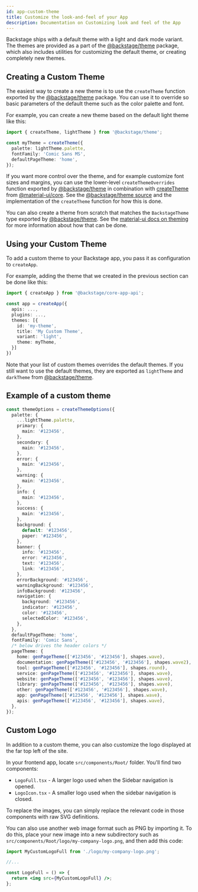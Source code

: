 ```yaml
---
id: app-custom-theme
title: Customize the look-and-feel of your App
description: Documentation on Customizing look and feel of the App
---
```


Backstage ships with a default theme with a light and dark mode variant. The
themes are provided as a part of the
[@backstage/theme](https://www.npmjs.com/package/@backstage/theme) package,
which also includes utilities for customizing the default theme, or creating
completely new themes.

## Creating a Custom Theme

The easiest way to create a new theme is to use the `createTheme` function
exported by the
[@backstage/theme](https://www.npmjs.com/package/@backstage/theme) package. You
can use it to override so basic parameters of the default theme such as the
color palette and font.

For example, you can create a new theme based on the default light theme like
this:

```ts
import { createTheme, lightTheme } from '@backstage/theme';

const myTheme = createTheme({
  palette: lightTheme.palette,
  fontFamily: 'Comic Sans MS',
  defaultPageTheme: 'home',
});
```

If you want more control over the theme, and for example customize font sizes
and margins, you can use the lower-level `createThemeOverrides` function
exported by [@backstage/theme](https://www.npmjs.com/package/@backstage/theme)
in combination with
[createTheme](https://material-ui.com/customization/theming/#createmuitheme-options-args-theme)
from [@material-ui/core](https://www.npmjs.com/package/@material-ui/core). See
the
[@backstage/theme source](https://github.com/backstage/backstage/tree/master/packages/theme/src)
and the implementation of the `createTheme` function for how this is done.

You can also create a theme from scratch that matches the `BackstageTheme` type
exported by [@backstage/theme](https://www.npmjs.com/package/@backstage/theme).
See the
[material-ui docs on theming](https://material-ui.com/customization/theming/)
for more information about how that can be done.

## Using your Custom Theme

To add a custom theme to your Backstage app, you pass it as configuration to
`createApp`.

For example, adding the theme that we created in the previous section can be
done like this:

```ts
import { createApp } from '@backstage/core-app-api';

const app = createApp({
  apis: ...,
  plugins: ...,
  themes: [{
    id: 'my-theme',
    title: 'My Custom Theme',
    variant: 'light',
    theme: myTheme,
  }]
})
```

Note that your list of custom themes overrides the default themes. If you still
want to use the default themes, they are exported as `lightTheme` and
`darkTheme` from
[@backstage/theme](https://www.npmjs.com/package/@backstage/theme).

## Example of a custom theme

```ts
const themeOptions = createThemeOptions({
  palette: {
    ...lightTheme.palette,
    primary: {
      main: '#123456',
    },
    secondary: {
      main: '#123456',
    },
    error: {
      main: '#123456',
    },
    warning: {
      main: '#123456',
    },
    info: {
      main: '#123456',
    },
    success: {
      main: '#123456',
    },
    background: {
      default: '#123456',
      paper: '#123456',
    },
    banner: {
      info: '#123456',
      error: '#123456',
      text: '#123456',
      link: '#123456',
    },
    errorBackground: '#123456',
    warningBackground: '#123456',
    infoBackground: '#123456',
    navigation: {
      background: '#123456',
      indicator: '#123456',
      color: '#123456',
      selectedColor: '#123456',
    },
  },
  defaultPageTheme: 'home',
  fontFamily: 'Comic Sans',
  /* below drives the header colors */
  pageTheme: {
    home: genPageTheme(['#123456', '#123456'], shapes.wave),
    documentation: genPageTheme(['#123456', '#123456'], shapes.wave2),
    tool: genPageTheme(['#123456', '#123456'], shapes.round),
    service: genPageTheme(['#123456', '#123456'], shapes.wave),
    website: genPageTheme(['#123456', '#123456'], shapes.wave),
    library: genPageTheme(['#123456', '#123456'], shapes.wave),
    other: genPageTheme(['#123456', '#123456'], shapes.wave),
    app: genPageTheme(['#123456', '#123456'], shapes.wave),
    apis: genPageTheme(['#123456', '#123456'], shapes.wave),
  },
});
```

## Custom Logo

In addition to a custom theme, you can also customize the logo displayed at the
far top left of the site.

In your frontend app, locate `src/components/Root/` folder. You'll find two
components:

- `LogoFull.tsx` - A larger logo used when the Sidebar navigation is opened.
- `LogoIcon.tsx` - A smaller logo used when the sidebar navigation is closed.

To replace the images, you can simply replace the relevant code in those
components with raw SVG definitions.

You can also use another web image format such as PNG by importing it. To do
this, place your new image into a new subdirectory such as
`src/components/Root/logo/my-company-logo.png`, and then add this code:

```jsx
import MyCustomLogoFull from './logo/my-company-logo.png';

//...

const LogoFull = () => {
  return <img src={MyCustomLogoFull} />;
};
```
